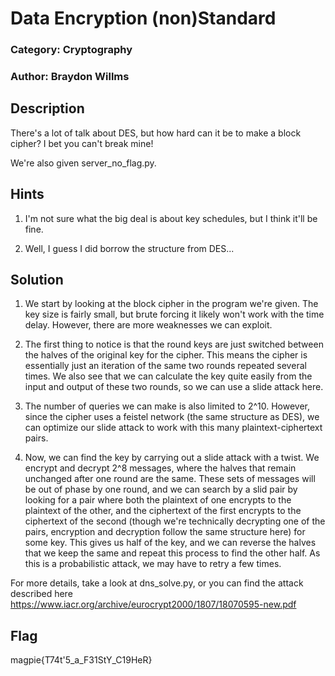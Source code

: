 
# Data Encryption (non)Standard
### Category: Cryptography
### Author: Braydon Willms

## Description
There's a lot of talk about DES, but how hard can it be to make a block cipher? I bet you can't break mine!

We're also given server\_no\_flag.py.

## Hints
1. I'm not sure what the big deal is about key schedules, but I think it'll be fine. 

2. Well, I guess I did borrow the structure from DES...

## Solution
1. We start by looking at the block cipher in the program we're given. The key size is fairly small, but brute forcing it likely won't work with the time delay. However, there are more weaknesses we can exploit.

2. The first thing to notice is that the round keys are just switched between the halves of the original key for the cipher. This means the cipher is essentially just an iteration of the same two rounds repeated several times. We also see that we can calculate the key quite easily from the input and output of these two rounds, so we can use a slide attack here.

3. The number of queries we can make is also limited to 2^10. However, since the cipher uses a feistel network (the same structure as DES), we can optimize our slide attack to work with this many plaintext-ciphertext pairs.

4. Now, we can find the key by carrying out a slide attack with a twist. We encrypt and decrypt 2^8 messages, where the halves that remain unchanged after one round are the same. These sets of messages will be out of phase by one round, and we can search by a slid pair by looking for a pair where both the plaintext of one encrypts to the plaintext of the other, and the ciphertext of the first encrypts to the ciphertext of the second (though we're technically decrypting one of the pairs, encryption and decryption follow the same structure here) for some key. This gives us half of the key, and we can reverse the halves that we keep the same and repeat this process to find the other half. As this is a probabilistic attack, we may have to retry a few times.

For more details, take a look at dns\_solve.py, or you can find the attack described here
https://www.iacr.org/archive/eurocrypt2000/1807/18070595-new.pdf

## Flag
magpie{T74t'5\_a\_F31StY\_C19HeR}
